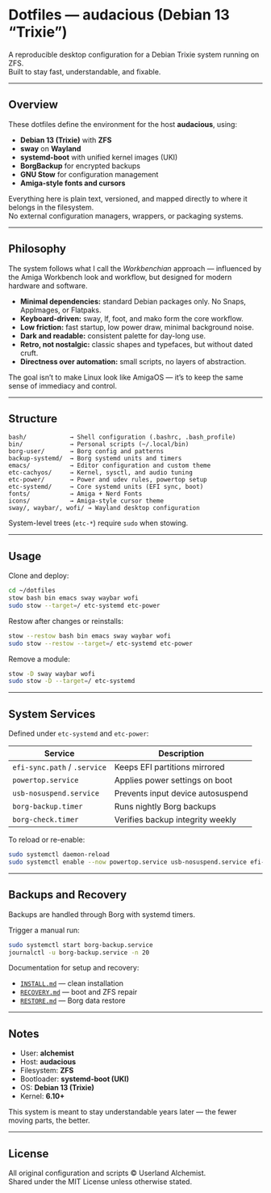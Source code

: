 # Dotfiles — audacious (Debian 13 “Trixie”)

A reproducible desktop configuration for a Debian Trixie system running on ZFS.  
Built to stay fast, understandable, and fixable.  

---

## Overview

These dotfiles define the environment for the host **audacious**, using:

- **Debian 13 (Trixie)** with **ZFS**
- **sway** on **Wayland**
- **systemd-boot** with unified kernel images (UKI)
- **BorgBackup** for encrypted backups
- **GNU Stow** for configuration management
- **Amiga-style fonts and cursors**

Everything here is plain text, versioned, and mapped directly to where it belongs in the filesystem.  
No external configuration managers, wrappers, or packaging systems.

---

## Philosophy

The system follows what I call the *Workbenchian* approach — influenced by the Amiga Workbench look and workflow, but designed for modern hardware and software.

- **Minimal dependencies:** standard Debian packages only. No Snaps, AppImages, or Flatpaks.  
- **Keyboard-driven:** sway, lf, foot, and mako form the core workflow.  
- **Low friction:** fast startup, low power draw, minimal background noise.  
- **Dark and readable:** consistent palette for day-long use.  
- **Retro, not nostalgic:** classic shapes and typefaces, but without dated cruft.  
- **Directness over automation:** small scripts, no layers of abstraction.  

The goal isn’t to make Linux look like AmigaOS — it’s to keep the same sense of immediacy and control.

---

## Structure

```
bash/            → Shell configuration (.bashrc, .bash_profile)
bin/             → Personal scripts (~/.local/bin)
borg-user/       → Borg config and patterns
backup-systemd/  → Borg systemd units and timers
emacs/           → Editor configuration and custom theme
etc-cachyos/     → Kernel, sysctl, and audio tuning
etc-power/       → Power and udev rules, powertop setup
etc-systemd/     → Core systemd units (EFI sync, boot)
fonts/           → Amiga + Nerd Fonts
icons/           → Amiga-style cursor theme
sway/, waybar/, wofi/ → Wayland desktop configuration
```

System-level trees (`etc-*`) require `sudo` when stowing.

---

## Usage

Clone and deploy:

```bash
cd ~/dotfiles
stow bash bin emacs sway waybar wofi
sudo stow --target=/ etc-systemd etc-power
```

Restow after changes or reinstalls:

```bash
stow --restow bash bin emacs sway waybar wofi
sudo stow --restow --target=/ etc-systemd etc-power
```

Remove a module:

```bash
stow -D sway waybar wofi
sudo stow -D --target=/ etc-systemd
```

---

## System Services

Defined under `etc-systemd` and `etc-power`:

| Service | Description |
|----------|-------------|
| `efi-sync.path` / `.service` | Keeps EFI partitions mirrored |
| `powertop.service` | Applies power settings on boot |
| `usb-nosuspend.service` | Prevents input device autosuspend |
| `borg-backup.timer` | Runs nightly Borg backups |
| `borg-check.timer` | Verifies backup integrity weekly |

To reload or re-enable:

```bash
sudo systemctl daemon-reload
sudo systemctl enable --now powertop.service usb-nosuspend.service efi-sync.path
```

---

## Backups and Recovery

Backups are handled through Borg with systemd timers.

Trigger a manual run:

```bash
sudo systemctl start borg-backup.service
journalctl -u borg-backup.service -n 20
```

Documentation for setup and recovery:

- [`INSTALL.md`](INSTALL.md) — clean installation  
- [`RECOVERY.md`](RECOVERY.md) — boot and ZFS repair  
- [`RESTORE.md`](RESTORE.md) — Borg data restore

---

## Notes

- User: **alchemist**  
- Host: **audacious**  
- Filesystem: **ZFS**  
- Bootloader: **systemd-boot (UKI)**  
- OS: **Debian 13 (Trixie)**  
- Kernel: **6.10+**

This system is meant to stay understandable years later — the fewer moving parts, the better.

---

## License

All original configuration and scripts © Userland Alchemist.  
Shared under the MIT License unless otherwise stated.